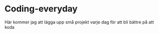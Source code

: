 # Coding-everyday
Här kommer jag att lägga upp små projekt varje dag för att bli bättre på att koda
